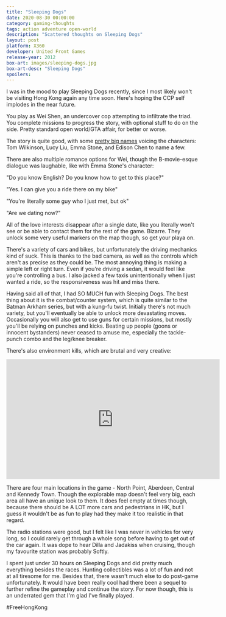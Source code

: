 ```yaml
---
title: "Sleeping Dogs"
date: 2020-08-30 00:00:00
category: gaming-thoughts
tags: action adventure open-world
description: "Scattered thoughts on Sleeping Dogs"
layout: post
platform: X360
developer: United Front Games
release-year: 2012
box-art: images/sleeping-dogs.jpg
box-art-desc: "Sleeping Dogs"
spoilers: 
---
```

I was in the mood to play Sleeping Dogs recently, since I most likely won't be visiting Hong Kong again any time soon. Here's hoping the CCP self implodes in the near future.

You play as Wei Shen, an undercover cop attempting to infiltrate the triad. You complete missions to progress the story, with optional stuff to do on the side. Pretty standard open world/GTA affair, for better or worse.

The story is quite good, with some [pretty big names](https://www.imdb.com/title/tt2241982/fullcredits?ref_=tt_cl_sm#cast) voicing the characters: Tom Wilkinson, Lucy Liu, Emma Stone, and Edison Chen to name a few.

There are also multiple romance options for Wei, though the B-movie-esque dialogue was laughable, like with Emma Stone's character: 

"Do you know English? Do you know how to get to this place?"

"Yes. I can give you a ride there on my bike"

"You're literally some guy who I just met, but ok"

"Are we dating now?"

All of the love interests disappear after a single date, like you literally won't see or be able to contact them for the rest of the game. Bizarre. They unlock some very useful markers on the map though, so get your playa on.

There's a variety of cars and bikes, but unfortunately the driving mechanics kind of suck. This is thanks to the bad camera, as well as the controls which aren't as precise as they could be. The most annoying thing is making a simple left or right turn. Even if you're driving a sedan, it would feel like you're controlling a bus. I also jacked a few taxis unintentionally when I just wanted a ride, so the responsiveness was hit and miss there.

Having said all of that, I had SO MUCH fun with Sleeping Dogs. The best thing about it is the combat/counter system, which is quite similar to the Batman Arkham series, but with a kung-fu twist. Initially there's not much variety, but you'll eventually be able to unlock more devastating moves. Occasionally you will also get to use guns for certain missions, but mostly you'll be relying on punches and kicks. Beating up people (goons or innocent bystanders) never ceased to amuse me, especially the tackle-punch combo and the leg/knee breaker.

There's also environment kills, which are brutal and very creative:

<div class="content-container">
<iframe width="560" height="315" src="https://www.youtube.com/embed/jEIpE2ixqZY" frameborder="0" allow="accelerometer; autoplay; encrypted-media; gyroscope; picture-in-picture" allowfullscreen></iframe>
</div>

There are four main locations in the game - North Point, Aberdeen, Central and Kennedy Town. Though the explorable map doesn't feel very big, each area all have an unique look to them. It does feel empty at times though, because there should be A LOT more cars and pedestrians in HK, but I guess it wouldn't be as fun to play had they make it too realistic in that regard.

The radio stations were good, but I felt like I was never in vehicles for very long, so I could rarely get through a whole song before having to get out of the car again. It was dope to hear Dilla and Jadakiss when cruising, though my favourite station was probably Softly.

I spent just under 30 hours on Sleeping Dogs and did pretty much everything besides the races. Hunting collectibles was a lot of fun and not at all tiresome for me. Besides that, there wasn't much else to do post-game unfortunately. It would have been really cool had there been a sequel to further refine the gameplay and continue the story. For now though, this is an underrated gem that I'm glad I've finally played.

#FreeHongKong